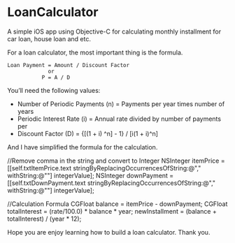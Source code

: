# LoanCalculator
A simple iOS app using Objective-C for calculating monthly installment for car loan, house loan and etc.


For a loan calculator, the most important thing is the formula. 

    Loan Payment = Amount / Discount Factor
                 or
               P = A / D

You’ll need the following values:

  - Number of Periodic Payments (n) = Payments per year times number of years
  - Periodic Interest Rate (i) = Annual rate divided by number of payments per
  - Discount Factor (D) = {[(1 + i) ^n] - 1} / [i(1 + i)^n]

And I have simplified the formula for the calculation.


//Remove comma in the string and convert to Integer
NSInteger itemPrice = [[self.txtItemPrice.text stringByReplacingOccurrencesOfString:@"," withString:@""] integerValue];
NSInteger downPayment = [[self.txtDownPayment.text stringByReplacingOccurrencesOfString:@"," withString:@""] integerValue];

//Calculation Formula
CGFloat balance = itemPrice - downPayment;
CGFloat totalInterest = (rate/100.0) * balance * year;
newInstallment = (balance + totalInterest) / (year * 12);
            
            
Hope you are enjoy learning how to build a loan calculator. Thank you.            
